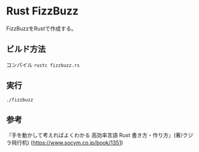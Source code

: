 # Rust FizzBuzz

FizzBuzzをRustで作成する。

## ビルド方法

コンパイル
`rustc fizzbuzz.rs`

## 実行

`./fizzbuzz`

## 参考

『手を動かして考えればよくわかる 高効率言語 Rust 書き方・作り方』(著/クジラ飛行机)
(<https://www.socym.co.jp/book/1351>)
